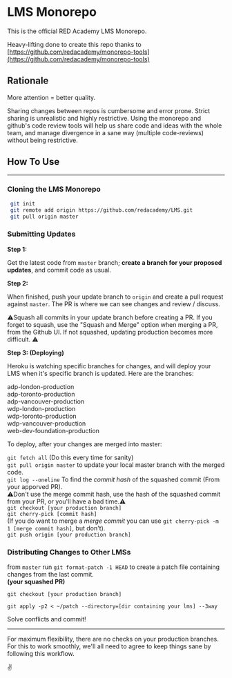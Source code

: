 # LMS Monorepo

This is the official RED Academy LMS Monorepo.

Heavy-lifting done to create this repo thanks to [https://github.com/redacademy/monorepo-tools](https://github.com/redacademy/monorepo-tools)

## Rationale

More attention = better quality.

Sharing changes between repos is cumbersome and error prone. Strict sharing is unrealistic and highly restrictive. Using the monorepo and github's code review tools will help us share code and ideas with the whole team, and manage divergence in a sane way (multiple code-reviews) without being restrictive.

## How To Use

---

### Cloning the LMS Monorepo

```bash
 git init
 git remote add origin https://github.com/redacademy/LMS.git
 git pull origin master
```

### Submitting Updates

**Step 1:**

Get the latest code from `master` branch; **create a branch for your proposed updates**, and commit code as usual.

**Step 2:**

When finished, push your update branch to `origin` and create a pull request against `master`.
The PR is where we can see changes and review / discuss.

⚠️Squash all commits in your update branch before creating a PR. If you forget to squash, use the "Squash and Merge" option when merging a PR, from the Github UI. If not squashed, updating production becomes more difficult. ⚠️

**Step 3: (Deploying)**

Heroku is watching specific branches for changes, and will deploy your LMS when it's specific branch is updated. Here are the branches:

adp-london-production <br/>
adp-toronto-production<br/>
adp-vancouver-production<br/>
wdp-london-production<br/>
wdp-toronto-production<br/>
wdp-vancouver-production<br/>
web-dev-foundation-production<br/>

To deploy, after your changes are merged into master:

`git fetch all` (Do this every time for sanity) <br/>
`git pull origin master` to update your local master branch with the merged code.<br/>
`git log --oneline` To find the *commit hash* of the squashed commit (From your apporved PR).  <br/>
⚠️Don't use the merge commit hash, use the hash of the squashed commit from your PR, or you'll have a bad time.⚠️<br/>
`git checkout [your production branch]`<br/>
`git cherry-pick [commit hash]`<br/> 
(If you do want to merge a *merge commit* you can use `git cherry-pick -m 1 [merge commit hash]`, but don't).<br/>
`git push origin [your production branch]`<br/>

### Distributing Changes to Other LMSs


from `master` run `git format-patch -1 HEAD` to create a patch file containing changes from the last commit. <br/> 
**(your squashed PR)**

`git checkout [your production branch]`

`git apply -p2 < ~/patch --directory=[dir containing your lms] --3way`

Solve conflicts and commit!

---

For maximum flexibility, there are no checks on your production branches. For this to work smoothly, we'll all need to agree to keep things sane by following this workflow.


✌️
